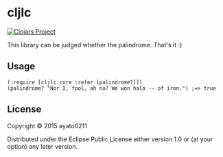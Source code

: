 # cljlc
[![Clojars Project](http://clojars.org/org.clojars.ayato_p/cljlc/latest-version.svg)](http://clojars.org/org.clojars.ayato_p/cljlc)

This library can be judged whether the palindrome.
That's it :)

## Usage

```
(:require [cljlc.core :refer [palindrome?]])
(palindrome? "Nor I, fool, ah no? We won halo -- of iron.") ;=> true
```

## License

Copyright © 2015 ayato0211

Distributed under the Eclipse Public License either version 1.0 or (at
your option) any later version.
